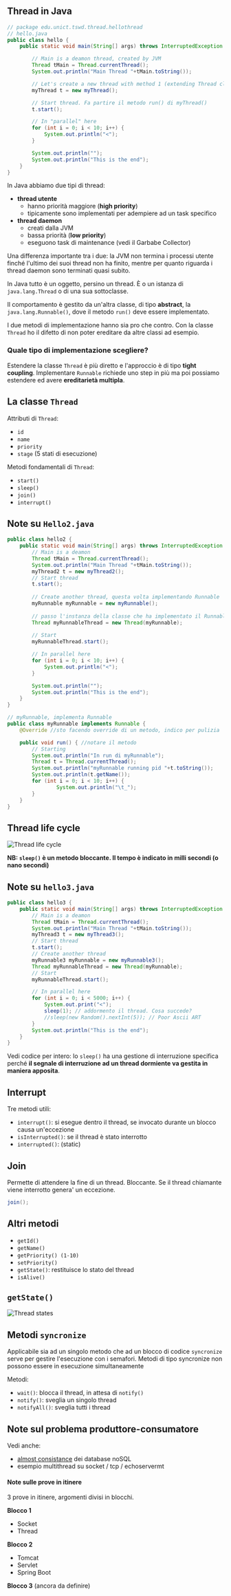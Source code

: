 ## Thread in Java

```java
// package edu.unict.tswd.thread.hellothread
// hello.java
public class hello {
    public static void main(String[] args) throws InterruptedException {

        // Main is a deamon thread, created by JVM
        Thread tMain = Thread.currentThread();
        System.out.println("Main Thread "+tMain.toString());

        // Let's create a new thread with method 1 (extending Thread class)
        myThread t = new myThread();

        // Start thread. Fa partire il metodo run() di myThread()
        t.start();

        // In "parallel" here
        for (int i = 0; i < 10; i++) {
            System.out.println("<");
        }

        System.out.println("");
        System.out.println("This is the end");
    }
}
```

In Java abbiamo due tipi di thread:

- **thread utente**
  - hanno priorità maggiore (**high priority**)
  - tipicamente sono implementati per adempiere ad un task specifico
- **thread daemon**
  - creati dalla JVM
  - bassa priorità (**low priority**)
  - eseguono task di maintenance (vedi il Garbabe Collector)

Una differenza importante tra i due: la JVM non termina i processi utente finché l'ultimo dei suoi thread non ha finito, mentre per quanto riguarda i thread daemon sono terminati quasi subito.

In Java tutto è un oggetto, persino un thread. È o un istanza di `java.lang.Thread` o di una sua sottoclasse.

Il comportamento è gestito da un'altra classe, di tipo **abstract**, la `java.lang.Runnable()`, dove il metodo `run()` deve essere implementato.

I due metodi di implementazione hanno sia pro che contro.
Con la classe `Thread` ho il difetto di non poter ereditare da altre classi ad esempio.

### Quale tipo di implementazione scegliere?

Estendere la classe `Thread` è più diretto e l'approccio è di tipo **tight coupling**.
Implementare `Runnable` richiede uno step in più ma poi possiamo estendere ed avere **ereditarietà multipla**.

## La classe `Thread`

Attributi di `Thread`:

- `id`
- `name`
- `priority`
- `stage` (5 stati di esecuzione)

Metodi fondamentali di `Thread`:

- `start()`
- `sleep()`
- `join()`
- `interrupt()`

## Note su `Hello2.java`

```java
public class hello2 {
    public static void main(String[] args) throws InterruptedException {
        // Main is a deamon
        Thread tMain = Thread.currentThread();
        System.out.println("Main Thread "+tMain.toString());
        myThread2 t = new myThread2();
        // Start thread
        t.start();
        
        // Create another thread, questa volta implementando Runnable
        myRunnable myRunnable = new myRunnable();
        
        // passo l'instanza della classe che ha implementato il Runnable
        Thread myRunnableThread = new Thread(myRunnable);
        
        // Start
        myRunnableThread.start();

        // In parallel here
        for (int i = 0; i < 10; i++) {
            System.out.println("<");
        }

        System.out.println("");
        System.out.println("This is the end");
    }
}
```

```java
// myRunnable, implementa Runnable
public class myRunnable implements Runnable {
    @Override //sto facendo override di un metodo, indico per pulizia

    public void run() { //notare il metodo
        // Starting
        System.out.println("In run di myRunnable");
        Thread t = Thread.currentThread();
        System.out.println("myRunnable running pid "+t.toString());
        System.out.println(t.getName());
        for (int i = 0; i < 10; i++) {
                System.out.println("\t_");
        }
    }
}
```



## Thread life cycle

![Thread life cycle](./img/thread-life-cycle.png)

**NB: `sleep()` è un metodo bloccante. Il tempo è indicato in milli secondi (o nano secondi)**

## Note su `hello3.java`

```java
public class hello3 {
    public static void main(String[] args) throws InterruptedException {
        // Main is a deamon
        Thread tMain = Thread.currentThread();
        System.out.println("Main Thread "+tMain.toString());
        myThread3 t = new myThread3();
        // Start thread
        t.start();
        // Create another thread
        myRunnable3 myRunnable = new myRunnable3();
        Thread myRunnableThread = new Thread(myRunnable);
        // Start
        myRunnableThread.start();

        // In parallel here
        for (int i = 0; i < 5000; i++) {
            System.out.print("<");
            sleep(1); // addormento il thread. Cosa succede?
            //sleep(new Random().nextInt(5)); // Poor Ascii ART
        }
        System.out.println("This is the end");
    }
}
```

Vedi codice per intero: lo `sleep()` ha una gestione di interruzione specifica perché **il segnale di interruzione ad un thread dormiente va gestita in maniera apposita**.

## Interrupt

Tre metodi utili:

- `interrupt()`: si esegue dentro il thread, se invocato durante un blocco causa un'eccezione
- `isInterrupted()`: se il thread è stato interrotto
-  `interrupted()`: (static)

## Join

Permette di attendere la fine di un thread. Bloccante. Se il thread chiamante viene interrotto genera' un eccezione.

```java
join();
```

## Altri metodi

- `getId()`
- `getName()`
- `getPriority() (1-10)`
- `setPriority()`
- `getState()`: restituisce lo stato del thread
- `isAlive()`

## `getState()`

![Thread states](./img/thread-states.png)

## Metodi `syncronize`

Applicabile sia ad un singolo metodo che ad un blocco di codice `syncronize` serve per gestire l'esecuzione con i semafori. Metodi di tipo syncronize non possono essere in esecuzione simultaneamente

Metodi:

- `wait()`: blocca il thread, in attesa di `notify()`
- `notify()`: sveglia un singolo thread
- `notifyAll()`: sveglia tutti i thread

## Note sul problema produttore-consumatore

Vedi anche:

- [almost consistance](https://en.wikipedia.org/wiki/Eventual_consistency) dei database noSQL
- esempio multithread su socket / tcp / echoservermt

#### Note sulle prove in itinere

3 prove in itinere, argomenti divisi in blocchi.

**Blocco 1**

- Socket
- Thread

**Blocco 2**

- Tomcat
- Servlet
- Spring Boot

**Blocco 3** (ancora da definire)